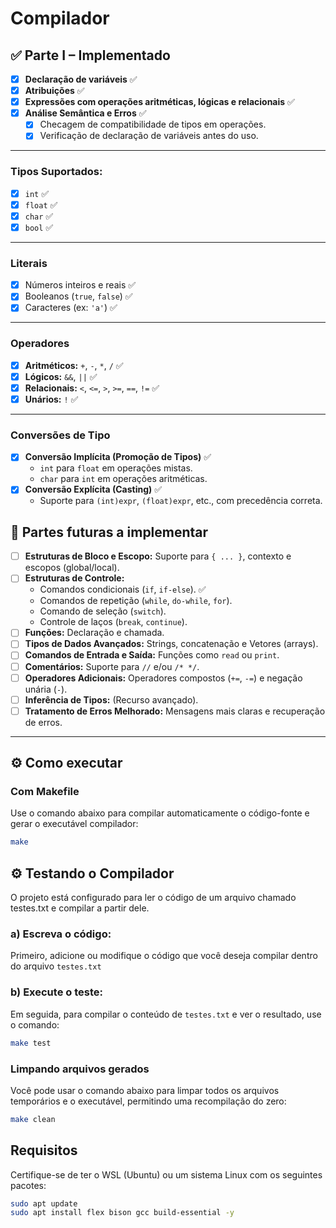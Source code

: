 # Compilador

## ✅ Parte I – Implementado

- [x] **Declaração de variáveis** ✅
- [x] **Atribuições** ✅
- [x] **Expressões com operações aritméticas, lógicas e relacionais** ✅
- [x] **Análise Semântica e Erros** ✅
    - [x] Checagem de compatibilidade de tipos em operações.
    - [x] Verificação de declaração de variáveis antes do uso.

---
### Tipos Suportados:
- [x] `int` ✅
- [x] `float` ✅
- [x] `char` ✅
- [x] `bool` ✅

---
### Literais
- [x] Números inteiros e reais ✅
- [x] Booleanos (`true`, `false`) ✅
- [x] Caracteres (ex: `'a'`) ✅

---
### Operadores
- [x] **Aritméticos:** `+`, `-`, `*`, `/` ✅
- [x] **Lógicos:** `&&`, `||` ✅
- [x] **Relacionais:** `<`, `<=`, `>`, `>=`, `==`, `!=` ✅
- [x] **Unários:** `!` ✅

---
### Conversões de Tipo
- [x] **Conversão Implícita (Promoção de Tipos)** ✅
    - `int` para `float` em operações mistas.
    - `char` para `int` em operações aritméticas.
- [x] **Conversão Explícita (Casting)** ✅
    - Suporte para `(int)expr`, `(float)expr`, etc., com precedência correta.

## 🚧 Partes futuras a implementar

- [ ] **Estruturas de Bloco e Escopo:** Suporte para `{ ... }`, contexto e escopos (global/local).
- [ ] **Estruturas de Controle:**
    - Comandos condicionais (`if`, `if-else`). ✅
    - Comandos de repetição (`while`, `do-while`, `for`).
    - Comando de seleção (`switch`).
    - Controle de laços (`break`, `continue`).
- [ ] **Funções:** Declaração e chamada.
- [ ] **Tipos de Dados Avançados:** Strings, concatenação e Vetores (arrays).
- [ ] **Comandos de Entrada e Saída:** Funções como `read` ou `print`.
- [ ] **Comentários:** Suporte para `//` e/ou `/* */`.
- [ ] **Operadores Adicionais:** Operadores compostos (`+=`, `-=`) e negação unária (`-`).
- [ ] **Inferência de Tipos:** (Recurso avançado).
- [ ] **Tratamento de Erros Melhorado:** Mensagens mais claras e recuperação de erros.

---

## ⚙️ Como executar

### Com Makefile

Use o comando abaixo para compilar automaticamente o código-fonte e gerar o executável compilador:

```bash
make
```

## ⚙️ Testando o Compilador

O projeto está configurado para ler o código de um arquivo chamado testes.txt e compilar a partir dele.

### a) Escreva o código:
Primeiro, adicione ou modifique o código que você deseja compilar dentro do arquivo ```testes.txt```

### b) Execute o teste:
Em seguida, para compilar o conteúdo de ```testes.txt``` e ver o resultado, use o comando:

```bash
make test
```

### Limpando arquivos gerados
Você pode usar o comando abaixo para limpar todos os arquivos temporários e o executável, permitindo uma recompilação do zero:

```bash
make clean
```

## Requisitos
Certifique-se de ter o WSL (Ubuntu) ou um sistema Linux com os seguintes pacotes:

```bash
sudo apt update
sudo apt install flex bison gcc build-essential -y
```


